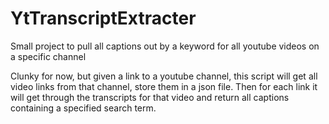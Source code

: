 # YtTranscriptExtracter
Small project to pull all captions out by a keyword for all youtube videos on a specific channel

Clunky for now, but given a link to a youtube channel, this script will get all video links from that channel, store them in a json file. 
Then for each link it will get through the transcripts for that video and return all captions containing a specified search term. 
